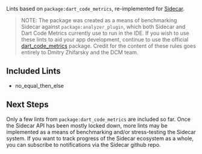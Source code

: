 

Lints based on ```package:dart_code_metrics```, re-implemented for [Sidecar](https://pub.dev/packages/sidecar).

> NOTE: The package was created as a means of benchmarking Sidecar against ```package:analyzer_plugin```, which both Sidecar and Dart Code Metrics currently use to run in the IDE. If you wish to use these lints to aid your app development, continue to use the official [dart_code_metrics](https://pub.dev/packages/dart_code_metrics) package. Credit for the content of these rules goes entirely to Dmitry Zhifarsky and the DCM team.

## Included Lints

- no_equal_then_else

## Next Steps

Only a few lints from ```package:dart_code_metrics``` are included so far. Once the Sidecar API has been mostly locked down, more lints may be implemented as a means of benchmarking and/or stress-testing the Sidecar system. If you want to track progress of the Sidecar ecosystem as a whole, you can subscribe to notifications via the Sidecar github repo.